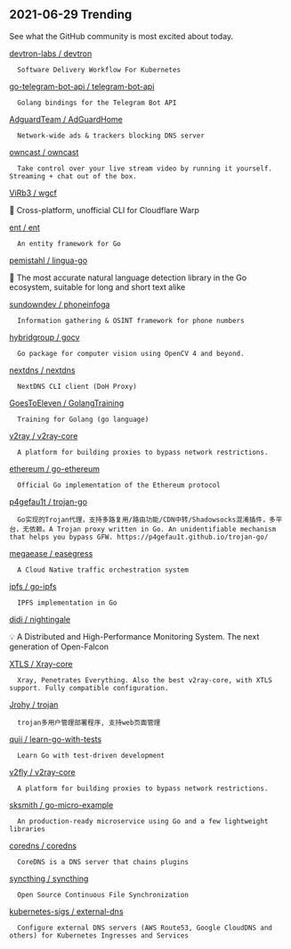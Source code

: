 ## 2021-06-29 Trending 
See what the GitHub community is most excited about today. 

[devtron-labs / devtron](https://github.com/devtron-labs/devtron) 

      Software Delivery Workflow For Kubernetes
     
[go-telegram-bot-api / telegram-bot-api](https://github.com/go-telegram-bot-api/telegram-bot-api) 

      Golang bindings for the Telegram Bot API
     
[AdguardTeam / AdGuardHome](https://github.com/AdguardTeam/AdGuardHome) 

      Network-wide ads & trackers blocking DNS server
     
[owncast / owncast](https://github.com/owncast/owncast) 

      Take control over your live stream video by running it yourself. Streaming + chat out of the box.
     
[ViRb3 / wgcf](https://github.com/ViRb3/wgcf) 

      
🚤 Cross-platform, unofficial CLI for Cloudflare Warp
     
[ent / ent](https://github.com/ent/ent) 

      An entity framework for Go
     
[pemistahl / lingua-go](https://github.com/pemistahl/lingua-go) 

      
👄 The most accurate natural language detection library in the Go ecosystem, suitable for long and short text alike
     
[sundowndev / phoneinfoga](https://github.com/sundowndev/phoneinfoga) 

      Information gathering & OSINT framework for phone numbers
     
[hybridgroup / gocv](https://github.com/hybridgroup/gocv) 

      Go package for computer vision using OpenCV 4 and beyond.
     
[nextdns / nextdns](https://github.com/nextdns/nextdns) 

      NextDNS CLI client (DoH Proxy)
     
[GoesToEleven / GolangTraining](https://github.com/GoesToEleven/GolangTraining) 

      Training for Golang (go language)
     
[v2ray / v2ray-core](https://github.com/v2ray/v2ray-core) 

      A platform for building proxies to bypass network restrictions.
     
[ethereum / go-ethereum](https://github.com/ethereum/go-ethereum) 

      Official Go implementation of the Ethereum protocol
     
[p4gefau1t / trojan-go](https://github.com/p4gefau1t/trojan-go) 

      Go实现的Trojan代理，支持多路复用/路由功能/CDN中转/Shadowsocks混淆插件，多平台，无依赖。A Trojan proxy written in Go. An unidentifiable mechanism that helps you bypass GFW. https://p4gefau1t.github.io/trojan-go/

     
[megaease / easegress](https://github.com/megaease/easegress) 

      A Cloud Native traffic orchestration system
     
[ipfs / go-ipfs](https://github.com/ipfs/go-ipfs) 

      IPFS implementation in Go
     
[didi / nightingale](https://github.com/didi/nightingale) 

      
💡 A Distributed and High-Performance Monitoring System. The next generation of Open-Falcon
     
[XTLS / Xray-core](https://github.com/XTLS/Xray-core) 

      Xray, Penetrates Everything. Also the best v2ray-core, with XTLS support. Fully compatible configuration.
     
[Jrohy / trojan](https://github.com/Jrohy/trojan) 

      trojan多用户管理部署程序, 支持web页面管理
     
[quii / learn-go-with-tests](https://github.com/quii/learn-go-with-tests) 

      Learn Go with test-driven development
     
[v2fly / v2ray-core](https://github.com/v2fly/v2ray-core) 

      A platform for building proxies to bypass network restrictions.
     
[sksmith / go-micro-example](https://github.com/sksmith/go-micro-example) 

      An production-ready microservice using Go and a few lightweight libraries
     
[coredns / coredns](https://github.com/coredns/coredns) 

      CoreDNS is a DNS server that chains plugins
     
[syncthing / syncthing](https://github.com/syncthing/syncthing) 

      Open Source Continuous File Synchronization
     
[kubernetes-sigs / external-dns](https://github.com/kubernetes-sigs/external-dns) 

      Configure external DNS servers (AWS Route53, Google CloudDNS and others) for Kubernetes Ingresses and Services
     
